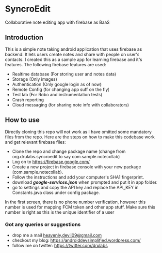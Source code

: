 # SyncroEdit
Collaborative note editing app with firebase as BaaS

## Introduction
This is a simple note taking android application that uses firebase as backend. It lets users create notes and share with people on user's contacts. I created this as a sample app for learning firebase and it's features. The following firebase features are used:

- Realtime database (For storing user and notes data)
- Storage (Only images)
- Authentication (Only google login as of now)
- Remote Config (for changing app suff on the fly)
- Test lab (For Robo and instrumentation tests)
- Crash reporting
- Cloud messaging (for sharing note info with collaborators)

## How to use
Directly cloning this repo will not work as I have omitted some mandatory files from the repo. Here are the steps on how to make this codebase work and get relevant firebase files:

- Clone the repo and change package name (change from org.drulabs.syncroedit to say com.sample.notecollab)
- Log on to https://firebase.google.com/
- Create a new project in firebase console with your new package (com.sample.notecollab).
- Follow the instructions and add your computer's SHA1 fingerprint.
- download ***google-services.json*** when prompted and put it in app folder.
- go to settings and copy the API key and replace the API_KEY in Constants.java class under config package.


In the first screen, there is no phone number verification, however this number is used for mapping FCM token and other app stuff. Make sure this number is right as this is the unique identifier of a user

### Got any queries or suggestions
- drop me a mail heavenly.devil09@gmail.com
- checkout my blog: https://androiddevsimplified.wordpress.com/
- follow me on twitter: https://twitter.com/drulabs
